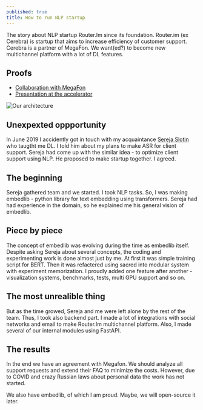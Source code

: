 ```yaml
---
published: true
title: How to run NLP startup
---
```

The story about NLP startup Router.Im since its foundation. Router.im (ex Cerebra) is startup that aims to increase efficiency of customer support. Cerebra is a partner of MegaFon. We want(ed?) to become new multichannel platform with a lot of DL features. 

## Proofs
- [Collaboration with MegaFon](https://sandbox.megafon.ru/phystechstart)
- [Presentation at the accelerator](https://vk.com/video-161664433_456239059)


![Our architecture]({{site.baseurl}}/images/architecture.jpg)

## Unexpexted oppportunity
In June 2019 I accidently got in touch with my acquaintance [Sereja Slotin](http://sereja.me/) who taugtht me DL. I told him about my plans to make ASR for client support. Sereja had come up with the similar idea - to optimize client support using NLP. He proposed to make startup together. I agreed.

## The beginning
Sereja gathered team and we started. I took NLP tasks. So, I was making embedlib - python library for text embedding using transformers. Sereja had had experience in the domain, so he explained me his general vision of embedlib. 

## Piece by piece
The concept of embedlib was evolving during the time as embedlib itself. Despite asking Sereja about several concepts, the coding and experimenting work is done almost just by me. At first it was simple training script for BERT. Then it was refactered using sacred into modular system with experiment memorization. I proudly added one feature after another - visualization systems, benchmarks, tests, multi GPU support and so on. 

## The most unrealible thing
But as the time growed, Sereja and me were left alone by the rest of the team. Thus, I took also backend part. I made a lot of integrations with social networks and email to make Router.Im multichannel platform. Also, I made several of our internal modules using FastAPI. 

## The results
In the end we have an agreement with Megafon. We should analyze all support requests and extend their FAQ to minimize the costs. However, due to COVID and crazy Russian laws about personal data the work has not started.

We also have embedlib, of which I am proud. Maybe, we will open-source it later.
